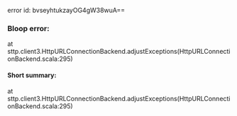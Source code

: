 error id: bvseyhtukzayOG4gW38wuA==
### Bloop error:

at sttp.client3.HttpURLConnectionBackend.adjustExceptions(HttpURLConnectionBackend.scala:295)
#### Short summary: 

at sttp.client3.HttpURLConnectionBackend.adjustExceptions(HttpURLConnectionBackend.scala:295)